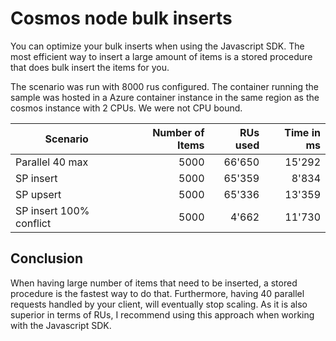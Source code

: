 # Cosmos node bulk inserts

You can optimize your bulk inserts when using the Javascript SDK. The most efficient way to insert a large amount of items is a stored procedure that does bulk insert the items for you.

The scenario was run with 8000 rus configured. The container running the sample was hosted in a Azure container instance in the same region as the cosmos instance with 2 CPUs. We were not CPU bound.

|Scenario|Number of Items|RUs used|Time in ms|
|-|-:|-:|-:|
|Parallel 40 max|5000|66'650|15'292|
|SP insert|5000|65'359|8'834|
|SP upsert|5000|65'336|13'359|
|SP insert 100% conflict|5000|4'662|11'730|

## Conclusion

When having large number of items that need to be inserted, a stored procedure is the fastest way to do that. Furthermore, having 40 parallel requests handled by your client, will eventually stop scaling. As it is also superior in terms of RUs, I recommend using this approach when working with the Javascript SDK.

